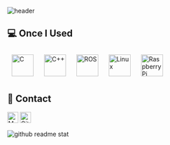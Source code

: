 ![header](https://capsule-render.vercel.app/api?type=waving&height=230&color=90EE90&text=Hi,%20I'm%20SeongHyeon&fontColor=FFFFFF&fontSize=50)

## 💻 Once I Used
<div align="left">
  <img style="margin: 10px" src="https://profilinator.rishav.dev/skills-assets/c-original.svg" alt="C" height="50"/> 
  <img style="margin: 10px" src="https://profilinator.rishav.dev/skills-assets/cplusplus-original.svg" alt="C++" height="50"/> 
  <img style="margin: 10px" src="https://github.com/ros-infrastructure/artwork/blob/master/orgunits/ros.png?raw=true" alt="ROS" height="50"/>
  <img style="margin: 10px" src="https://profilinator.rishav.dev/skills-assets/linux-original.svg" alt="Linux" height="50" />
  <img style="margin: 10px" src="https://elinux.org/images/c/cb/Raspberry_Pi_Logo.svg" alt="Raspberry Pi" height="50" />
</div>

## 🔔 Contact
<a href="mailto:shj2012@naver.com"><img src="https://img.shields.io/badge/mail-darkgreen?style=flat-square&logo=naver&logoColor=white" alt="Mail" height="25"/></a>
<a href="https://github.com/WhiteYeoul"><img src="https://img.shields.io/badge/github-black?style=flat-square&logo=github&logoColor=white" alt="Github" height="25"/></a>

![github readme stat](https://github-readme-stats.vercel.app/api/top-langs/?username=whiteyeoul&hide_border=true&layout=compact)
